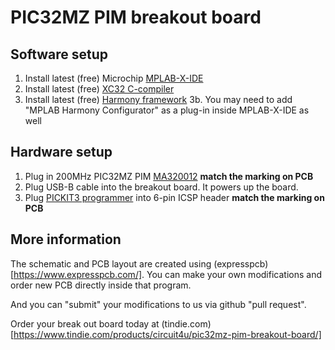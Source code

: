 # PIC32MZ PIM breakout board

## Software setup

1. Install latest (free) Microchip [MPLAB-X-IDE](http://www.microchip.com/mplab/mplab-x-ide)
2. Install latest (free) [XC32 C-compiler](http://www.microchip.com/mplab/compilers)
3. Install latest (free) [Harmony framework](http://www.microchip.com/mplab/mplab-harmony)
3b. You may need to add "MPLAB Harmony Configurator" as a plug-in inside MPLAB-X-IDE as well

## Hardware setup

1. Plug in 200MHz PIC32MZ PIM [MA320012](http://www.microchip.com/DevelopmentTools/ProductDetails.aspx?PartNO=MA320012)
**match the marking on PCB**
2. Plug USB-B cable into the breakout board. It powers up the board.
3. Plug [PICKIT3 programmer](http://www.microchip.com/Developmenttools/ProductDetails.aspx?PartNO=PG164130) into 6-pin ICSP header
**match the marking on PCB**



## More information

The schematic and PCB layout are created using (expresspcb)[https://www.expresspcb.com/]. You can make your own modifications and order new PCB directly inside that program.

And you can "submit" your modifications to us via github "pull request".

Order your break out board today at (tindie.com)[https://www.tindie.com/products/circuit4u/pic32mz-pim-breakout-board/]

